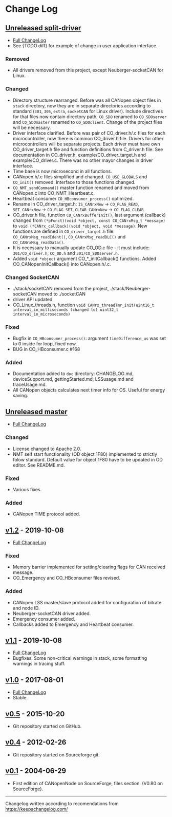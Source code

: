 Change Log
==========

[Unreleased split-driver]
-------------------------
- [Full ChangeLog](https://github.com/CANopenNode/CANopenNode/compare/master...split-driver)
- See {TODO diff} for example of change in user application interface.
### Removed
- All drivers removed from this project, except Neuberger-socketCAN for Linux.
### Changed
- Directory structure rearranged. Before was all CANopen object files in `stack` directory, now they are in separate directories according to standard (`301`, `305`, `extra`, `socketCAN` for Linux driver). Include directives for that files now contain directory path. `CO_SDO` renamed to `CO_SDOserver` and `CO_SDOmaster` renamed to `CO_SDOclient`. Change of the project files will be necessary.
- Driver interface clarified. Before was pair of CO_driver.h/.c files for each microcontroller, now there is common CO_driver.h file. Drivers for other microcontrollers will be separate projects. Each driver must have own CO_driver_target.h file and function definitions from C_driver.h file. See documentation in CO_driver.h, example/CO_driver_target.h and example/CO_driver.c. There was no other mayor changes in driver interface.
- Time base is now microsecond in all functions.
- CANopen.h/.c files simplified and changed. `CO_USE_GLOBALS` and `CO_init()` removed. Interface to those functions changed.
- `CO_NMT_sendCommand()` master function renamed and moved from CANopen.c into CO_NMT_Heartbeat.c.
- Heartbeat consumer `CO_HBconsumer_process()` optimized.
- Rename in CO_driver_target.h: `IS_CANrxNew` -> `CO_FLAG_READ`, `SET_CANrxNew` -> `CO_FLAG_SET`, `CLEAR_CANrxNew` -> `CO_FLAG_CLEAR`
- CO_driver.h file, function `CO_CANrxBufferInit()`, last argument (callback) changed from `(*pFunct)(void *object, const CO_CANrxMsg_t *message)` to `void (*CANrx_callback)(void *object, void *message)`. New functions are defined in `CO_driver_target.h` file: `CO_CANrxMsg_readIdent()`, `CO_CANrxMsg_readDLC()` and `CO_CANrxMsg_readData()`.
- It is necessary to manually update CO_OD.c file - it must include: `301/CO_driver.h`, `CO_OD.h` and `301/CO_SDOserver.h`.
- Added `void *object` argument CO_*_initCallback() functions. Added CO_CANopenInitCallback() into CANopen.h/.c.
### Changed SocketCAN
- ./stack/socketCAN removed from the project, ./stack/Neuberger-socketCAN moved to ./socketCAN
- driver API updated
- CO_Linux_threads.h, function `void CANrx_threadTmr_init(uint16_t interval_in_milliseconds (changed to) uint32_t interval_in_microseconds)`
### Fixed
- Bugfix in `CO_HBconsumer_process()`: argument `timeDifference_us` was set to 0 inside for loop, fixed now.
- BUG in CO_HBconsumer.c #168
### Added
- Documentation added to `doc` directory: CHANGELOG.md, deviceSupport.md, gettingStarted.md, LSSusage.md and traceUsage.md.
- All CANopen objects calculates next timer info for OS. Useful for energy saving.

[Unreleased master]
-------------------
- [Full ChangeLog](https://github.com/CANopenNode/CANopenNode/compare/v1.2...master)
### Changed
- License changed to Apache 2.0.
- NMT self start functionality (OD object 1F80) implemented to strictly folow standard. Default value for object 1F80 have to be updated in OD editor. See README.md.
### Fixed
- Various fixes.
### Added
- CANopen TIME protocol added.

[v1.2] - 2019-10-08
-------------------
- [Full ChangeLog](https://github.com/CANopenNode/CANopenNode/compare/v1.1...v1.2)
### Fixed
- Memory barrier implemented for setting/clearing flags for CAN received message.
- CO_Emergency and CO_HBconsumer files revised.
### Added
- CANopen LSS master/slave protocol added for configuration of bitrate and node ID.
- Neuberger-socketCAN driver added.
- Emergency consumer added.
- Callbacks added to Emergency and Heartbeat consumer.

[v1.1] - 2019-10-08
-------------------
- [Full ChangeLog](https://github.com/CANopenNode/CANopenNode/compare/v1.0...v1.1)
- Bugfixes. Some non-critical warnings in stack, some formatting warnings in tracing stuff.

[v1.0] - 2017-08-01
-------------------
- [Full ChangeLog](https://github.com/CANopenNode/CANopenNode/compare/v0.5...v1.0)
- Stable.

[v0.5] - 2015-10-20
-------------------
- Git repository started on GitHub.

[v0.4] - 2012-02-26
-------------------
- Git repository started on Sourceforge git.

[v0.1] - 2004-06-29
-------------------
- First edition of CANopenNode on SourceForge, files section. (V0.80 on SourceForge).

------

Changelog written according to recomendations from https://keepachangelog.com/

[Unreleased split-driver]: https://github.com/CANopenNode/CANopenNode/tree/split-driver
[Unreleased master]: https://github.com/CANopenNode/CANopenNode
[v1.2]: https://github.com/CANopenNode/CANopenNode/tree/v1.2
[v1.1]: https://github.com/CANopenNode/CANopenNode/tree/v1.1
[v1.0]: https://github.com/CANopenNode/CANopenNode/tree/v1.0
[v0.5]: https://github.com/CANopenNode/CANopenNode/tree/v0.5
[v0.4]: https://sourceforge.net/p/canopennode/code_complete/ci/master/tree/
[v0.1]: https://sourceforge.net/projects/canopennode/files/canopennode/CANopenNode-0.80/
